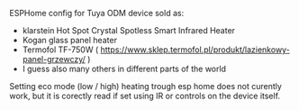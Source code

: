 ESPHome config for
Tuya ODM device sold as:
* klarstein Hot Spot Crystal Spotless Smart Infrared Heater
* Kogan glass panel heater
* Termofol TF-750W ( https://www.sklep.termofol.pl/produkt/lazienkowy-panel-grzewczy/ )
* I guess also many others in different parts of the world

Setting eco mode (low / high) heating trough esp home does not curently work, but it is corectly read if set using IR or controls on the device itself.
